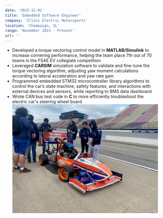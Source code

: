 ```yaml
---
date: '2023-11-01'
title: 'Embedded Software Engineer'
company: 'Illini Electric Motorsports'
location: 'Champaign, IL'
range: 'November 2023 - Present'
url: ''
---
```


- Developed a torque vectoring control model in **MATLAB/Simulink** to increase cornering performance, helping the team place 7th out of 70 teams in the FSAE EV collegiate competition
- Leveraged **CARSIM** simulation software to validate and fine-tune the torque vectoring algorithm, adjusting yaw moment calculations according to lateral acceleration and yaw rate gain
- Programmed embedded STM32 microcontroller library algorithms to control the car’s state machine, safety features, and interactions with external devices and sensors, while reporting to BMS data dashboard
- Wrote CAN bus test code in **C** to more efficiently troubleshoot the electric car's steering wheel board
  ![FSAE Car](../images/iem.jpg)

